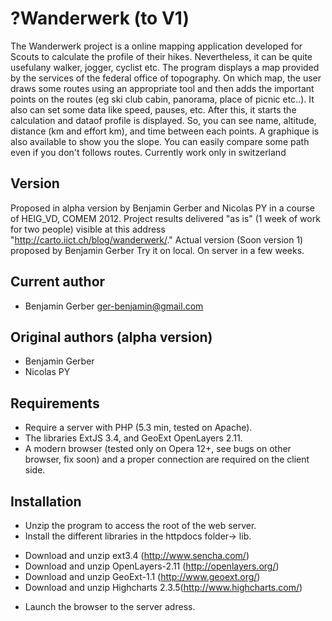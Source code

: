 ?Wanderwerk (to V1)
=======================
  The Wanderwerk project is a  online mapping application developed for Scouts to calculate the profile of their hikes.
Nevertheless, it can be quite usefulany walker, jogger, cyclist etc.
The program displays a map provided by the services of the federal office of topography. On which map,
the user draws some routes using an appropriate tool and then adds the important points on the routes (eg ski club cabin, panorama, place of picnic etc..).
It also can set some data like speed, pauses, etc.
After this, it starts the calculation and dataof profile is displayed. So, you can see name, altitude,
distance (km and effort km), and time between each points.
A graphique is also available to show you the slope.
You can easily compare some path even if you don't follows routes.
Currently work only in switzerland 

Version
------------------------
  Proposed in alpha version by Benjamin Gerber and Nicolas PY in a course of HEIG_VD, COMEM 2012.
Project results delivered "as is" (1 week of work for two people) visible at this address "http://carto.iict.ch/blog/wanderwerk/."
  Actual version (Soon version 1) proposed by Benjamin Gerber
Try it on local. On server in a few weeks.

Current author
------------------------
*	Benjamin Gerber ger-benjamin@gmail.com  
  
Original authors (alpha version)
------------------------
*   Benjamin Gerber
*   Nicolas PY

Requirements
------------------------
* Require a server with PHP (5.3 min, tested on Apache).
* The libraries ExtJS 3.4, and GeoExt OpenLayers 2.11.
* A modern browser (tested only on Opera 12+, see bugs on other browser, fix soon) and a proper connection are required on the client side.

Installation
------------------------
* Unzip the program to access the root of the web server.
* Install the different libraries in the httpdocs folder-> lib.
- Download and unzip ext3.4 (http://www.sencha.com/)
- Download and unzip OpenLayers-2.11 (http://openlayers.org/)
- Download and unzip GeoExt-1.1 (http://www.geoext.org/)
- Download and unzip Highcharts 2.3.5(http://www.highcharts.com/)
* Launch the browser to the server adress.
